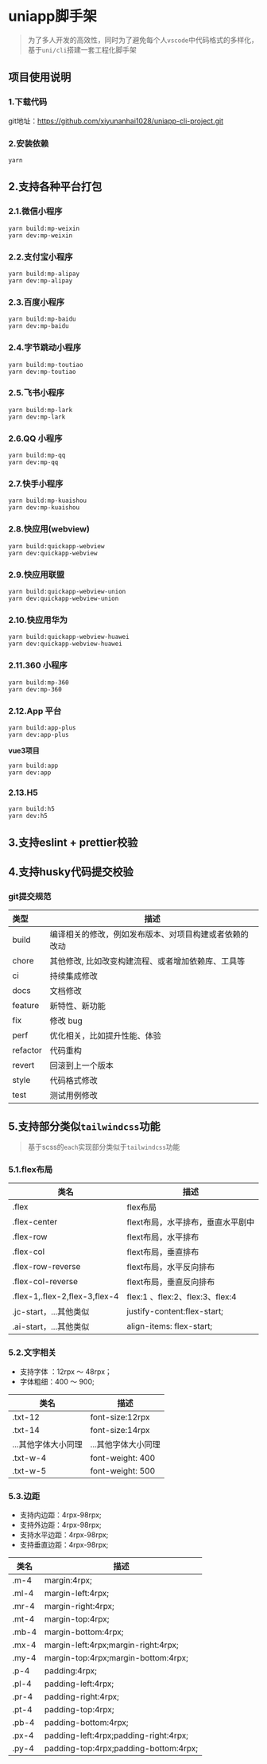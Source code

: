 <!--
 * @Author: dfh
 * @Date: 2022-12-29 14:34:47
 * @LastEditors: dfh
 * @Modified By: dfh
 * @describe: 
-->
# uniapp脚手架

> 为了多人开发的高效性，同时为了避免每个人`vscode`中代码格式的多样化，基于`uni/cli`搭建一套工程化脚手架

## 项目使用说明

### 1.下载代码
git地址：https://github.com/xiyunanhai1028/uniapp-cli-project.git

### 2.安装依赖

```shell
yarn
```

## 2.支持各种平台打包

### 2.1.微信小程序

```shell
yarn build:mp-weixin
yarn dev:mp-weixin
```

### 2.2.支付宝小程序

```shell
yarn build:mp-alipay
yarn dev:mp-alipay
```

### 2.3.百度小程序

```shell
yarn build:mp-baidu
yarn dev:mp-baidu
```

### 2.4.字节跳动小程序

```shell
yarn build:mp-toutiao
yarn dev:mp-toutiao
```

### 2.5.飞书小程序

```shell
yarn build:mp-lark
yarn dev:mp-lark
```

### 2.6.QQ 小程序

```shell
yarn build:mp-qq
yarn dev:mp-qq
```


### 2.7.快手小程序

```shell
yarn build:mp-kuaishou
yarn dev:mp-kuaishou
```

### 2.8.快应用(webview)

```shell
yarn build:quickapp-webview
yarn dev:quickapp-webview
```

### 2.9.快应用联盟

```shell
yarn build:quickapp-webview-union
yarn dev:quickapp-webview-union
```

### 2.10.快应用华为

```shell
yarn build:quickapp-webview-huawei
yarn dev:quickapp-webview-huawei
```

### 2.11.360 小程序

```shell
yarn build:mp-360
yarn dev:mp-360
```

### 2.12.App 平台

```shell
yarn build:app-plus
yarn dev:app-plus
```

**vue3项目**
```shell
yarn build:app
yarn dev:app
```

### 2.13.H5

```shell
yarn build:h5
yarn dev:h5
```

## 3.支持eslint + prettier校验

## 4.支持husky代码提交校验 

### git提交规范

| 类型     | 描述                                                   |
| :------- | ------------------------------------------------------ |
| build    | 编译相关的修改，例如发布版本、对项目构建或者依赖的改动 |
| chore    | 其他修改, 比如改变构建流程、或者增加依赖库、工具等     |
| ci       | 持续集成修改                                           |
| docs     | 文档修改                                               |
| feature  | 新特性、新功能                                         |
| fix      | 修改 bug                                               |
| perf     | 优化相关，比如提升性能、体验                           |
| refactor | 代码重构                                               |
| revert   | 回滚到上一个版本                                       |
| style    | 代码格式修改                                           |
| test     | 测试用例修改                                           |


## 5.支持部分类似`tailwindcss`功能

> 基于scss的`each`实现部分类似于`tailwindcss`功能

### 5.1.flex布局

| 类名                          | 描述                              |
| ----------------------------- | --------------------------------- |
| .flex                         | flex布局                          |
| .flex-center                  | flext布局，水平排布，垂直水平剧中 |
| .flex-row                     | flext布局，水平排布               |
| .flex-col                     | flext布局，垂直排布               |
| .flex-row-reverse             | flext布局，水平反向排布           |
| .flex-col-reverse             | flext布局，垂直反向排布           |
| .flex-1,.flex-2,flex-3,flex-4 | flex:1 、flex:2、flex:3、flex:4   |
| .jc-start，...其他类似        | justify-content:flex-start;       |
| .ai-start，...其他类似        | align-items: flex-start;          |

### 5.2.文字相关

- 支持字体 ：12rpx ～ 48rpx；
- 字体粗细：400 ～ 900;

| 类名                | 描述                |
| ------------------- | ------------------- |
| .txt-12             | font-size:12rpx     |
| .txt-14             | font-size:14rpx     |
| ...其他字体大小同理 | ...其他字体大小同理 |
| .txt-w-4            | font-weight: 400    |
| .txt-w-5            | font-weight: 500    |

### 5.3.边距

- 支持内边距：4rpx-98rpx;
- 支持外边距：4rpx-98rpx;
- 支持水平边距：4rpx-98rpx;
- 支持垂直边距：4rpx-98rpx;

| 类名  | 描述                                  |
| ----- | ------------------------------------- |
| .m-4  | margin:4rpx;                          |
| .ml-4 | margin-left:4rpx;                     |
| .mr-4 | margin-right:4rpx;                    |
| .mt-4 | margin-top:4rpx;                      |
| .mb-4 | margin-bottom:4rpx;                   |
| .mx-4 | margin-left:4rpx;margin-right:4rpx;   |
| .my-4 | margin-top:4rpx;margin-bottom:4rpx;   |
| .p-4  | padding:4rpx;                         |
| .pl-4 | padding-left:4rpx;                    |
| .pr-4 | padding-right:4rpx;                   |
| .pt-4 | padding-top:4rpx;                     |
| .pb-4 | padding-bottom:4rpx;                  |
| .px-4 | padding-left:4rpx;padding-right:4rpx; |
| .py-4 | padding-top:4rpx;padding-bottom:4rpx; |

